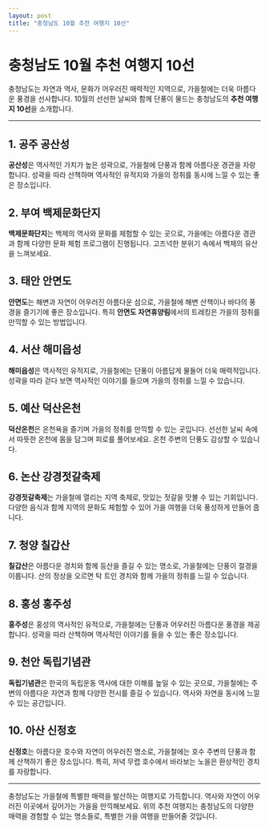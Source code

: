 ```yaml
---
layout: post
title: "충청남도 10월 추천 여행지 10선"
---
```


# 충청남도 10월 추천 여행지 10선

충청남도는 자연과 역사, 문화가 어우러진 매력적인 지역으로, 가을철에는 더욱 아름다운 풍경을 선사합니다. 10월의 선선한 날씨와 함께 단풍이 물드는 충청남도의 **추천 여행지 10선**을 소개합니다.

---

## 1. 공주 공산성
**공산성**은 역사적인 가치가 높은 성곽으로, 가을철에 단풍과 함께 아름다운 경관을 자랑합니다. 성곽을 따라 산책하며 역사적인 유적지와 가을의 정취를 동시에 느낄 수 있는 좋은 장소입니다.

## 2. 부여 백제문화단지
**백제문화단지**는 백제의 역사와 문화를 체험할 수 있는 곳으로, 가을에는 아름다운 경관과 함께 다양한 문화 체험 프로그램이 진행됩니다. 고즈넉한 분위기 속에서 백제의 유산을 느껴보세요.

## 3. 태안 안면도
**안면도**는 해변과 자연이 어우러진 아름다운 섬으로, 가을철에 해변 산책이나 바다의 풍경을 즐기기에 좋은 장소입니다. 특히 **안면도 자연휴양림**에서의 트레킹은 가을의 정취를 만끽할 수 있는 방법입니다.

## 4. 서산 해미읍성
**해미읍성**은 역사적인 유적지로, 가을철에는 단풍이 아름답게 물들어 더욱 매력적입니다. 성곽을 따라 걷다 보면 역사적인 이야기를 들으며 가을의 정취를 느낄 수 있습니다.

## 5. 예산 덕산온천
**덕산온천**은 온천욕을 즐기며 가을의 정취를 만끽할 수 있는 곳입니다. 선선한 날씨 속에서 따뜻한 온천에 몸을 담그며 피로를 풀어보세요. 온천 주변의 단풍도 감상할 수 있습니다.

## 6. 논산 강경젓갈축제
**강경젓갈축제**는 가을철에 열리는 지역 축제로, 맛있는 젓갈을 맛볼 수 있는 기회입니다. 다양한 음식과 함께 지역의 문화도 체험할 수 있어 가을 여행을 더욱 풍성하게 만들어 줍니다.

## 7. 청양 칠갑산
**칠갑산**은 아름다운 경치와 함께 등산을 즐길 수 있는 명소로, 가을철에는 단풍이 절경을 이룹니다. 산의 정상을 오르면 탁 트인 경치와 함께 가을의 정취를 느낄 수 있습니다.

## 8. 홍성 홍주성
**홍주성**은 홍성의 역사적인 유적으로, 가을철에는 단풍과 어우러진 아름다운 풍경을 제공합니다. 성곽을 따라 산책하며 역사적인 이야기를 들을 수 있는 좋은 장소입니다.

## 9. 천안 독립기념관
**독립기념관**은 한국의 독립운동 역사에 대한 이해를 높일 수 있는 곳으로, 가을철에는 주변의 아름다운 자연과 함께 다양한 전시를 즐길 수 있습니다. 역사와 자연을 동시에 느낄 수 있는 공간입니다.

## 10. 아산 신정호
**신정호**는 아름다운 호수와 자연이 어우러진 명소로, 가을철에는 호수 주변의 단풍과 함께 산책하기 좋은 장소입니다. 특히, 저녁 무렵 호수에서 바라보는 노을은 환상적인 경치를 자랑합니다.

---

충청남도는 가을철에 특별한 매력을 발산하는 여행지로 가득합니다. 역사와 자연이 어우러진 이곳에서 깊어가는 가을을 만끽해보세요. 위의 추천 여행지는 충청남도의 다양한 매력을 경험할 수 있는 명소들로, 특별한 가을 여행을 만들어줄 것입니다.
